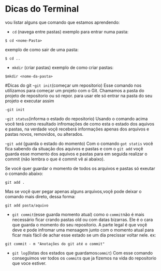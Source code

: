 # Dicas do Terminal
vou listar alguns que comando que estamos aprendendo:

- `cd` (navega entre pastas)
    exemplo para entrar numa pasta:

```
$ cd <nome-Pasta>
```    
exemplo de como sair de uma pasta:
```
$ cd ..
```
- `mkdir` (criar pastas)
    exemplo de como criar pastas:
```
$mkdir <nome-da-pasta>

```
#Dicas do git
-`git init`(começar um repositorio)
Esse comando nos utilizamos para começar um projeto com o Git.
Chamamos a pasta do projeto de repositorio ou só repor. para usar ele só entrar na pasta do seu projeto e executar assim
```
-git init

```
-`git status`(informa o estado do repositorio)
Usando o comando acima você terá como resultado infromações de como esta o estado dos aquivos e pastas, na verdade voçê receberá informações apenas dos arquivos e pastas novos, removidos, ou alterados.

-`git add` (guarda o estado do momento)
Com o comando `got statis` você fica sabendo da situação dos aquivos e pastas e com o `git add` voçê guarda esse momento dos aquivos e pastas para em seguida realizar o commit (não lembra o que é commit vê ai abaixo).

Se você quer guardar o momento de todos os arquivos e pastas só exeutar o comando abaixo:
```
git add .
```
Mas se voçê quer pegar apenas alguns arquivos,voçê pode deixar o comando mais direto, dessa forma:
```
git add pasta/aquivo

```
- `git commit`(esse guarda momento atual)
como o `commit`não é mais necessário ficar crando pastas old ou com datas bizarras. Ele é o cara que guarda o momento do seu repositorio.
A parte legal é que voçê deve e pode infromar uma mensagem junto com o momento atual para ficar mais fácil de achar esse estado se um dia precissar voltar nele. ex:
```
git commit - m "Anotações do git até o commit"

```
- `git log`(listas dos estados que guardamos`commit`)
Com esse comando conseguimos ver todos os `commit`s que ja fizemos na vida do repositorio que voce estiver.
